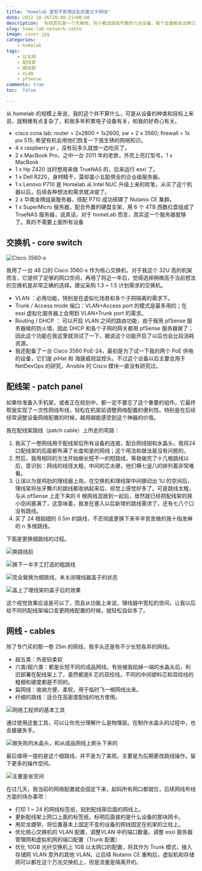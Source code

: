 ```yaml
---
title: "Homelab 里剪不断理还乱的莫过于网线"
date: 2022-10-26T20:08:21+08:00
description:  布线其实是一个大麻烦，别小看这屈指可数的几台设备，每个设备都长出两三根烦恼丝以后呢？
slug: home-lab-network-cable
image: cover.jpg
categories:
    - homelab
tags:
    - 以太网
    - 配线架
    - 理线架
    - VLAN
    - pfSense
comments: true
toc:  false

---
```


从 homelab 的规模上来说，我的这个并不算什么，可是从设备的种类和目标上来说，就稍微有点复杂了，和我多年积累电子设备有关，和我的好奇心有关。

* cisco ccna lab: router = 2x2800 + 1x2600, sw = 2 x 3560; firewall = 1x pix 515; 希望有机会用他们恢复一下我生锈的网络知识。
* 4 x raspberry pi ，没有玩多久就放一边吃灰了。
* 2 x MacBook Pro，之中一台 2011 年的老款，外壳上亮灯型号。1 x MacBook
* 1 x Hp Z420 当时想用来做 TrueNAS 的，后来运行 esxi 了。
* 1 x Dell R220，身材精干，莫却虽小五脏俱全的企业级服务器。
* 1 x Lenovo P710 是 Homelab 从 Intel NUC 升级上来的败笔，从买了这个机器以后，后续各种想法和需求就决堤了。
* 2 x 华南金牌组装服务器，搭配 P710 成功搭建了 Nutanix CE 集群。
* 1 x SuperMicro 服务器，配合外置的硬盘支架，用 6 个 4TB 西数红盘组成了 TrueNAS 服务器，说真话，对于 homeLab 而言，其实这一个服务器就够了。真的不需要上面所有设备

## 交换机 - core switch

![Cisco 3560-x](WechatIMG157.jpeg)

我用了一台 48 口的 Cisco 3560-x 作为核心交换机，对于我这个 32U 高的机架而言，它提供了足够的网口空间，再用了将近一年后，觉得选择稍微高于当前想法的交换机是非常正确的选择。建议采购 1.3 ~ 1.5 计划需求的交换机。

* VLAN ：必用功能，特别是在虚拟化场景和多个子网隔离的需求下。
* Trunk / Access mode 端口：VLAN+Access port 的模式是最多用的；在 esxi 虚拟化服务器上会用到 VLAN+Trunk port 的需求。
* Routing / DHCP ： 可以开启 VLAN 之间的路由功能，由于我用 pfSense 服务器做的防火墙，因此 DHCP 和各个子网的网关都用 pfSense 服务器做了；因此这个功能在我这里就测试了一下，据说这个功能开启了以后也会比较消耗资源。
* 我还配备了一台  Cisco 3560 PoE-24，最初是为了试一下我的两个 PoE 供电的设备，它们是 piHat 和 海康威视监控头。不过这个设备以后主要会用于 NetDevOps 的研究，Ansible 的 Cisco 模块一直没有研究过。

## 配线架 - patch panel

如果你准备入手机架，或者正在规划中，都一定不要忘了这个重要的组件。它最终帮我实现了一次性网线布线，轻松在机架前调整网络配置的便利性。特别是在后续经常调整设备网络配置的时候，越用越能感受到这个神器的价值。

我在配线架跳线（patch cable）上所走的弯路：

1. 我买了一卷网线用于配线架后所有设备的连接，配合网线钳和水晶头，我将24 口配线架的后面都布满了长度和是的网线；这个用法和做法是没有问题的。
2. 然后，我用相同的方法开始做长短不一的短跳线，等我做完了十几根跳线以后，意识到：网线的线径太粗，中间的芯太硬，他们横七竖八的排列着非常难看。
3. 让误以为是鸡肋的理线器上岗，在交换机和理线架中间挪动出 1U 的空间后，理线架将张牙舞爪的跳线都收纳起来后，视觉上感觉好多了。可是跳线太粗，与从 pfSense 上走下来的 6 根网线混居到一起后，居然就已经把配线架的狭小空间塞满了，这意味着，我发在塞入以后新增的跳线需求了，还有七八个口没有跳线。
4. 买了 24 根超细的 0.5m 的跳线，不忍彻底更换下来辛辛苦苦做的我十指发麻的 n 多根跳线。

下面是更换细跳线的过程。

![换跳线前](WechatIMG154.jpeg)

![换下一半手工打造的粗跳线](WechatIMG155.jpeg)

![完全替换为细跳线，未关闭理线器盖子的状态](WechatIMG153.jpeg)

![盖上了理线架的盖子后的效果](cover.jpg)

这个视觉效果应该是可以了，而且从功能上来说，理线器中宽松的空间，让我以后给不同的配线架端口变更网络配置的时候，就轻松自如多了。

## 网线 - cables

除了专门买的那一卷 25m 的网线，我手头还是有不少长短各异的网线。

* 超五类：外皮较柔软
* 六类/超六类：都是长短不同的成品网线，有些被我掐掉一端的水晶头后，利旧部署在配线架上了，虽然都是8 芯的双绞线，不同的中间塑料芯和双绞线的粗细和硬度都是不同的。
* 扁网线：收纳方便，柔软，用于临时飞一根网线出来。
* 纤细的跳线：适合在高密度配线的地方使用。

![网络工程师的基本工具](WechatIMG151.jpeg)

通过使用这套工具，可以让你充分理解什么是物理层。在制作水晶头的过程中，也会屡屡失手。

![做失败的水晶头，和从成品网线上剃头下来的](WechatIMG156.jpeg)

最后值得一提的是这个细跳线，并不是为了美观，主要是为后期更改跳线操作。留下更多的操作空间。

![主要是省空间](WechatIMG150.jpeg)

在过几天，我当前的网络配置就会固定下来，起码所有网口都就位，后续网线布线方面的待办事项：

* 打印 1 ~ 24 的网线标签纸，贴到配线架后面的网线上。
* 更新配线架上网口上面的标签纸，标明后面接的是什么设备的那块网卡。
* 用尼龙绷带，将位置基本上固定不变的设备的网线固定在机架的立柱上。
* 优化核心交换机的 VLAN 配置，调整VLAN 中的端口数量。调整 esxi 服务器管理网和虚拟机网的端口配置（Trunk 配置）
* 优化 10GB 光纤交换机上 1GB 以太网口的配置，将其作为 Trunk 模式，接入存储网 VLAN 意外的其他 VLAN。让后续 Nutanix CE 重构后，虚拟机和存储网可以都在这个万兆交换机上，但是流量是隔离开的。
